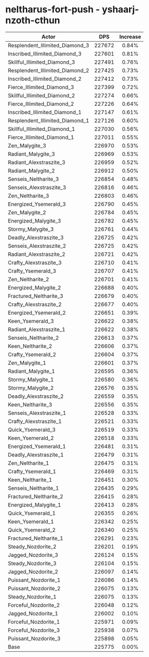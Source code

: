 # neltharus-fort-push - yshaarj-nzoth-cthun
| Actor | DPS | Increase |
|---|:---:|:---:|
|Resplendent_Illimited_Diamond_3|227672|0.84%|
|Inscribed_Illimited_Diamond_3|227601|0.81%|
|Skillful_Illimited_Diamond_3|227491|0.76%|
|Resplendent_Illimited_Diamond_2|227425|0.73%|
|Inscribed_Illimited_Diamond_2|227412|0.73%|
|Fierce_Illimited_Diamond_3|227399|0.72%|
|Skillful_Illimited_Diamond_2|227274|0.66%|
|Fierce_Illimited_Diamond_2|227226|0.64%|
|Inscribed_Illimited_Diamond_1|227147|0.61%|
|Resplendent_Illimited_Diamond_1|227126|0.60%|
|Skillful_Illimited_Diamond_1|227030|0.56%|
|Fierce_Illimited_Diamond_1|227011|0.55%|
|Zen_Malygite_3|226970|0.53%|
|Radiant_Malygite_3|226969|0.53%|
|Radiant_Alexstraszite_3|226959|0.52%|
|Radiant_Malygite_2|226912|0.50%|
|Senseis_Neltharite_3|226854|0.48%|
|Senseis_Alexstraszite_3|226816|0.46%|
|Zen_Neltharite_3|226803|0.46%|
|Energized_Ysemerald_3|226790|0.45%|
|Zen_Malygite_2|226784|0.45%|
|Energized_Malygite_3|226782|0.45%|
|Stormy_Malygite_3|226761|0.44%|
|Deadly_Alexstraszite_3|226725|0.42%|
|Senseis_Alexstraszite_2|226725|0.42%|
|Radiant_Alexstraszite_2|226721|0.42%|
|Crafty_Alexstraszite_3|226710|0.41%|
|Crafty_Ysemerald_3|226707|0.41%|
|Zen_Neltharite_2|226701|0.41%|
|Energized_Malygite_2|226688|0.40%|
|Fractured_Neltharite_3|226679|0.40%|
|Crafty_Alexstraszite_2|226677|0.40%|
|Energized_Ysemerald_2|226651|0.39%|
|Keen_Ysemerald_3|226622|0.38%|
|Radiant_Alexstraszite_1|226622|0.38%|
|Senseis_Neltharite_2|226613|0.37%|
|Keen_Neltharite_2|226606|0.37%|
|Crafty_Ysemerald_2|226604|0.37%|
|Zen_Malygite_1|226601|0.37%|
|Radiant_Malygite_1|226595|0.36%|
|Stormy_Malygite_1|226580|0.36%|
|Stormy_Malygite_2|226576|0.35%|
|Deadly_Alexstraszite_2|226559|0.35%|
|Keen_Neltharite_3|226556|0.35%|
|Senseis_Alexstraszite_1|226528|0.33%|
|Crafty_Alexstraszite_1|226521|0.33%|
|Quick_Ysemerald_3|226519|0.33%|
|Keen_Ysemerald_2|226518|0.33%|
|Energized_Ysemerald_1|226481|0.31%|
|Deadly_Alexstraszite_1|226479|0.31%|
|Zen_Neltharite_1|226475|0.31%|
|Crafty_Ysemerald_1|226469|0.31%|
|Keen_Neltharite_1|226451|0.30%|
|Senseis_Neltharite_1|226435|0.29%|
|Fractured_Neltharite_2|226415|0.28%|
|Energized_Malygite_1|226413|0.28%|
|Quick_Ysemerald_1|226355|0.26%|
|Keen_Ysemerald_1|226342|0.25%|
|Quick_Ysemerald_2|226340|0.25%|
|Fractured_Neltharite_1|226291|0.23%|
|Steady_Nozdorite_2|226201|0.19%|
|Jagged_Nozdorite_3|226124|0.15%|
|Steady_Nozdorite_3|226104|0.15%|
|Jagged_Nozdorite_2|226097|0.14%|
|Puissant_Nozdorite_1|226086|0.14%|
|Puissant_Nozdorite_2|226075|0.13%|
|Steady_Nozdorite_1|226075|0.13%|
|Forceful_Nozdorite_2|226048|0.12%|
|Jagged_Nozdorite_1|226002|0.10%|
|Forceful_Nozdorite_1|225971|0.09%|
|Forceful_Nozdorite_3|225938|0.07%|
|Puissant_Nozdorite_3|225898|0.05%|
|Base|225775|0.00%|
